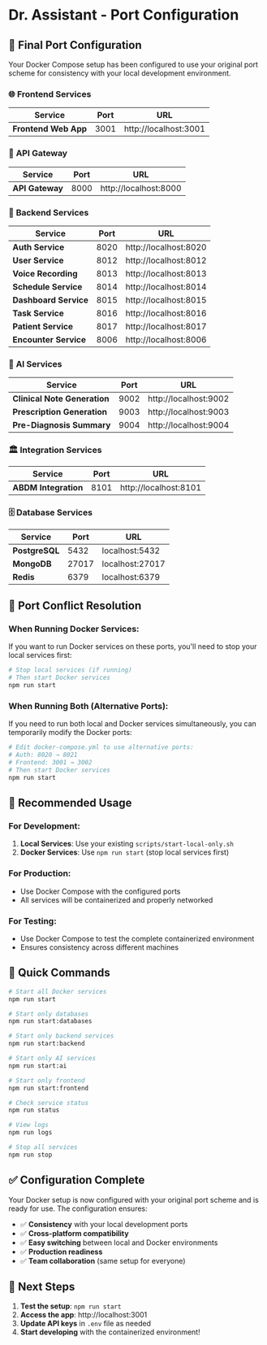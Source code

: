 # Dr. Assistant - Port Configuration

## 🔧 **Final Port Configuration**

Your Docker Compose setup has been configured to use your original port scheme for consistency with your local development environment.

### 🌐 **Frontend Services**
| Service | Port | URL |
|---------|------|-----|
| **Frontend Web App** | 3001 | http://localhost:3001 |

### 🔗 **API Gateway**
| Service | Port | URL |
|---------|------|-----|
| **API Gateway** | 8000 | http://localhost:8000 |

### 🔧 **Backend Services**
| Service | Port | URL |
|---------|------|-----|
| **Auth Service** | 8020 | http://localhost:8020 |
| **User Service** | 8012 | http://localhost:8012 |
| **Voice Recording** | 8013 | http://localhost:8013 |
| **Schedule Service** | 8014 | http://localhost:8014 |
| **Dashboard Service** | 8015 | http://localhost:8015 |
| **Task Service** | 8016 | http://localhost:8016 |
| **Patient Service** | 8017 | http://localhost:8017 |
| **Encounter Service** | 8006 | http://localhost:8006 |

### 🤖 **AI Services**
| Service | Port | URL |
|---------|------|-----|
| **Clinical Note Generation** | 9002 | http://localhost:9002 |
| **Prescription Generation** | 9003 | http://localhost:9003 |
| **Pre-Diagnosis Summary** | 9004 | http://localhost:9004 |

### 🏛️ **Integration Services**
| Service | Port | URL |
|---------|------|-----|
| **ABDM Integration** | 8101 | http://localhost:8101 |

### 🗄️ **Database Services**
| Service | Port | URL |
|---------|------|-----|
| **PostgreSQL** | 5432 | localhost:5432 |
| **MongoDB** | 27017 | localhost:27017 |
| **Redis** | 6379 | localhost:6379 |

## 🔄 **Port Conflict Resolution**

### **When Running Docker Services:**
If you want to run Docker services on these ports, you'll need to stop your local services first:

```bash
# Stop local services (if running)
# Then start Docker services
npm run start
```

### **When Running Both (Alternative Ports):**
If you need to run both local and Docker services simultaneously, you can temporarily modify the Docker ports:

```bash
# Edit docker-compose.yml to use alternative ports:
# Auth: 8020 → 8021
# Frontend: 3001 → 3002
# Then start Docker services
npm run start
```

## 🎯 **Recommended Usage**

### **For Development:**
1. **Local Services**: Use your existing `scripts/start-local-only.sh`
2. **Docker Services**: Use `npm run start` (stop local services first)

### **For Production:**
- Use Docker Compose with the configured ports
- All services will be containerized and properly networked

### **For Testing:**
- Use Docker Compose to test the complete containerized environment
- Ensures consistency across different machines

## 📝 **Quick Commands**

```bash
# Start all Docker services
npm run start

# Start only databases
npm run start:databases

# Start only backend services
npm run start:backend

# Start only AI services
npm run start:ai

# Start only frontend
npm run start:frontend

# Check service status
npm run status

# View logs
npm run logs

# Stop all services
npm run stop
```

## ✅ **Configuration Complete**

Your Docker setup is now configured with your original port scheme and is ready for use. The configuration ensures:

- ✅ **Consistency** with your local development ports
- ✅ **Cross-platform compatibility** 
- ✅ **Easy switching** between local and Docker environments
- ✅ **Production readiness**
- ✅ **Team collaboration** (same setup for everyone)

## 🚀 **Next Steps**

1. **Test the setup**: `npm run start`
2. **Access the app**: http://localhost:3001
3. **Update API keys** in `.env` file as needed
4. **Start developing** with the containerized environment!
